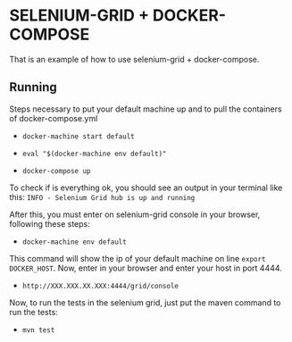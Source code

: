 # SELENIUM-GRID + DOCKER-COMPOSE

That is an example of how to use selenium-grid + docker-compose.

## Running

Steps necessary to put your default machine up and to pull the containers of docker-compose.yml

- `docker-machine start default`

- `eval "$(docker-machine env default)"`

- `docker-compose up`

To check if is everything ok, you should see an output in your terminal like this:
`INFO - Selenium Grid hub is up and running`

After this, you must enter on selenium-grid console in your browser, following these steps:

- `docker-machine env default`

This command will show the ip of your default machine on line `export DOCKER_HOST`.
Now, enter in your browser and enter your host in port 4444.

-  `http://XXX.XXX.XX.XXX:4444/grid/console`

Now, to run the tests in the selenium grid, just put the maven command to run the tests: 

- `mvn test`